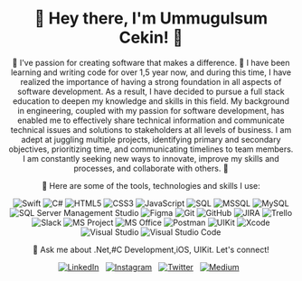 <h1 align="center">👋 Hey there, I'm Ummugulsum Cekin! 🚀</h1>



<p align="center">
  🌱 I've passion for creating software that makes a difference. 🚀 I have been learning and writing code for over 1,5 year now, and during this time, I have realized the importance of having a strong foundation in all aspects of software development. As a result, I have decided to pursue a full stack education to deepen my knowledge and skills in this field. My background in engineering, coupled with my passion for software development, has enabled me to effectively share technical information and communicate technical issues and solutions to stakeholders at all levels of business. I am adept at juggling multiple projects, identifying primary and secondary objectives, prioritizing time, and communicating timelines to team members. I am constantly seeking new ways to innovate, improve my skills and processes, and collaborate with others. 🚀
</p>

 <p align="center">
      🔭 Here are some of the tools, technologies and skills I use:
    </p>
    <p align="center">
      <img src="https://img.shields.io/badge/-Swift-orange?style=for-the-badge&logo=swift&logoColor=white" alt="Swift"/>
      <img src="https://img.shields.io/badge/-C%23-blueviolet?style=for-the-badge&logo=c-sharp&logoColor=white" alt="C#"/>
      <img src="https://img.shields.io/badge/-HTML5-orange?style=for-the-badge&logo=html5&logoColor=white" alt="HTML5"/>
      <img src="https://img.shields.io/badge/-CSS3-blue?style=for-the-badge&logo=css3&logoColor=white" alt="CSS3"/>
      <img src="https://img.shields.io/badge/-JavaScript-yellow?style=for-the-badge&logo=javascript&logoColor=white" alt="JavaScript"/>
      <img src="https://img.shields.io/badge/-SQL-black?style=for-the-badge&logo=sql&logoColor=white" alt="SQL"/>
      <img src="https://img.shields.io/badge/-MSSQL-red?style=for-the-badge&logo=microsoft-sql-server&logoColor=white" alt="MSSQL"/>
      <img src="https://img.shields.io/badge/-MySQL-blue?style=for-the-badge&logo=mysql&logoColor=white" alt="MySQL"/>
      <img src="https://img.shields.io/badge/-SQL%20Server%20Management%20Studio-blue?style=for-the-badge&logo=sql-server&logoColor=white" alt="SQL Server Management Studio"/>
      <img src="https://img.shields.io/badge/-Figma-purple?style=for-the-badge&logo=figma&logoColor=white" alt="Figma"/>
      <img src="https://img.shields.io/badge/-Git-grey?style=for-the-badge&logo=git&logoColor=white" alt="Git"/>
      <img src="https://img.shields.io/badge/-GitHub-black?style=for-the-badge&logo=github&logoColor=white" alt="GitHub"/>
      <img src="https://img.shields.io/badge/-JIRA-blue?style=for-the-badge&logo=jira&logoColor=white" alt="JIRA"/>
      <img src="https://img.shields.io/badge/-Trello-blue?style=for-the-badge&logo=trello&logoColor=white" alt="Trello"/>
      <img src="https://img.shields.io/badge/-Slack-purple?style=for-the-badge&logo=slack&logoColor=white" alt="Slack"/>
      <img src="https://img.shields.io/badge/-MS%20Project-blue?style=for-the-badge&logo=microsoft-project&logoColor=white" alt="MS Project"/>
      <img src="https://img.shields.io/badge/-MS%20Office-black?style=for-the-badge&logo=microsoft-office&logoColor=white" alt="MS Office"/>
      <img src="https://img.shields.io/badge/-Postman-orange?style=for-the-badge&logo=postman&logoColor=white" alt="Postman"/>
      <img src="https://img.shields.io/badge/-UIKit-blue?style=for-the-badge&logo=apple&logoColor=white" alt="UIKit"/>
      <img src="https://img.shields.io/badge/-Xcode-blue?style=for-the-badge&logo=xcode&logoColor=white" alt="Xcode"/>
      <img src="https://img.shields.io/badge/-Visual%20Studio-purple?style=for-the-badge&logo=visual-studio&logoColor=white" alt="Visual Studio"/>
      <img src="https://img.shields.io/badge/-Visual%20Studio%20Code-blue?style=for-the-badge&logo=visual-studio-code&logoColor=white" alt="Visual Studio Code"/>
    </p>

<p align="center">
   💬 Ask me about .Net,#C Development,iOS, UIKit. Let's connect!
  
</p>
<p align="center">
 <p align="center">
  <a href="https://www.linkedin.com/in/ummugulsumcekın/"><img src="https://img.shields.io/badge/-LinkedIn-blue?style=for-the-badge&logo=linkedin&logoColor=white" alt="LinkedIn"/></a>&nbsp;&nbsp;
  <a href="https://www.instagram.com/ummugulsumcekin/"><img src="https://img.shields.io/badge/-Instagram-ff69b4?style=for-the-badge&logo=instagram&logoColor=white" alt="Instagram"/></a>&nbsp;&nbsp;
  <a href="https://twitter.com/ummuglsmcekin"><img src="https://img.shields.io/badge/-Twitter-1da1f2?style=for-the-badge&logo=twitter&logoColor=white" alt="Twitter"/></a>&nbsp;&nbsp;
  <a href="https://medium.com/@ummugulsumcekin"><img src="https://img.shields.io/badge/-Medium-black?style=for-the-badge&logo=medium&logoColor=white" alt="Medium"/></a>&nbsp;&nbsp;
</p>
</p>


